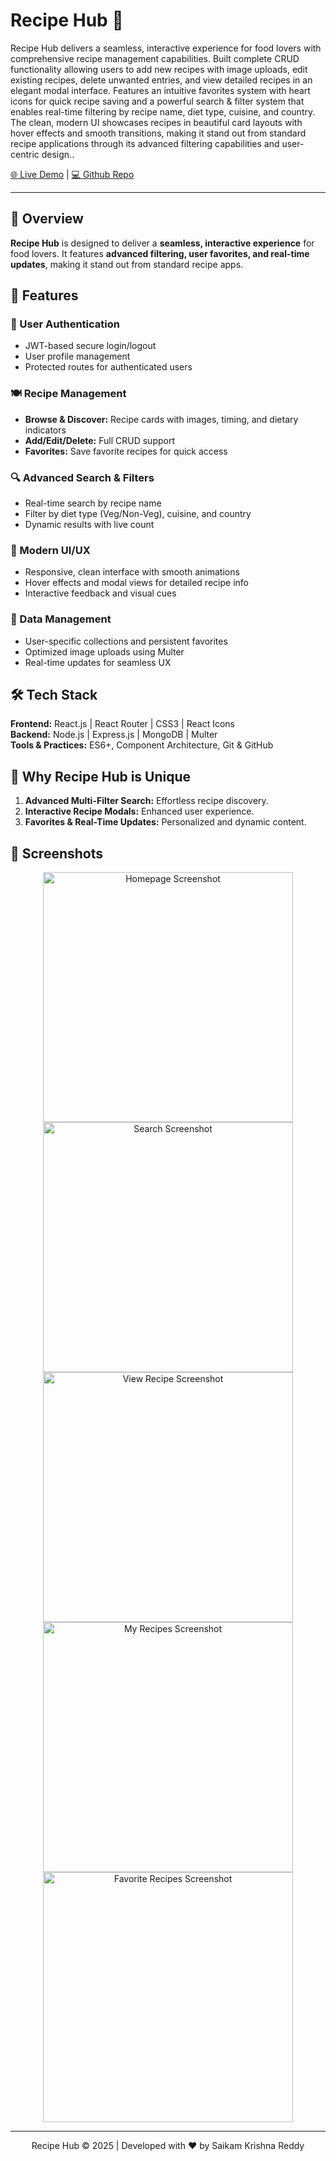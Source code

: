 # Recipe Hub 🍳

Recipe Hub delivers a seamless, interactive experience for food lovers with comprehensive recipe management capabilities. Built complete CRUD functionality allowing users to add new recipes with image uploads, edit existing recipes, delete unwanted entries, and view detailed recipes in an elegant modal interface. Features an intuitive favorites system with heart icons for quick recipe saving and a powerful search & filter system that enables real-time filtering by recipe name, diet type, cuisine, and country. The clean, modern UI showcases recipes in beautiful card layouts with hover effects and smooth transitions, making it stand out from standard recipe applications through its advanced filtering capabilities and user-centric design.</strong>.



  <a href="recipe-hub-gamma-seven.vercel.app">🌐 Live Demo</a> | 
  <a href="https://github.com/krishnareddy006/Recipe-Hub">💻 Github Repo</a> 


---

## 🚀 Overview

**Recipe Hub** is designed to deliver a **seamless, interactive experience** for food lovers. It features **advanced filtering, user favorites, and real-time updates**, making it stand out from standard recipe apps.  



## 🔑 Features

### 🔐 User Authentication
- JWT-based secure login/logout  
- User profile management  
- Protected routes for authenticated users  

### 🍽️ Recipe Management
- **Browse & Discover:** Recipe cards with images, timing, and dietary indicators  
- **Add/Edit/Delete:** Full CRUD support  
- **Favorites:** Save favorite recipes for quick access  

### 🔍 Advanced Search & Filters
- Real-time search by recipe name  
- Filter by diet type (Veg/Non-Veg), cuisine, and country  
- Dynamic results with live count  

### 🎨 Modern UI/UX
- Responsive, clean interface with smooth animations  
- Hover effects and modal views for detailed recipe info  
- Interactive feedback and visual cues  

### 💾 Data Management
- User-specific collections and persistent favorites  
- Optimized image uploads using Multer  
- Real-time updates for seamless UX  



## 🛠️ Tech Stack

**Frontend:** React.js | React Router | CSS3 | React Icons  
**Backend:** Node.js | Express.js | MongoDB | Multer  
**Tools & Practices:** ES6+, Component Architecture, Git & GitHub  



## 🌟 Why Recipe Hub is Unique
1. **Advanced Multi-Filter Search:** Effortless recipe discovery.  
2. **Interactive Recipe Modals:** Enhanced user experience.  
3. **Favorites & Real-Time Updates:** Personalized and dynamic content.  



## 📸 Screenshots

<p align="center">
  <img src="https://github.com/user-attachments/assets/6e6a0afb-a988-4b70-9768-4ede6c11352a" alt="Homepage Screenshot" width="400"/>
  <img src="https://github.com/user-attachments/assets/777c0237-064a-45a8-911f-6bf2bd3ce089" alt="Search Screenshot" width="400"/>
  <img src="https://github.com/user-attachments/assets/26229823-f33c-46c8-ad28-93c092ba456d" alt="View Recipe Screenshot" width="400"/>
  <img src="https://github.com/user-attachments/assets/67530f70-0d9d-492f-a1cb-0135fa8dfae5" alt="My Recipes Screenshot" width="400"/>
  <img src="https://github.com/user-attachments/assets/eacce217-23f8-4baa-94ec-7d2853826169" alt="Favorite Recipes Screenshot" width="400"/>
</p>



---

<p align="center">Recipe Hub © 2025 | Developed with ❤️ by Saikam Krishna Reddy</p>

